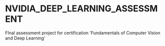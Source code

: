 # NVIDIA_DEEP_LEARNING_ASSESSMENT
FInal assessment project for certification 'Fundamentals of Computer Vision and Deep Learning'
